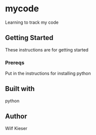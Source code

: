 # mycode
Learning to track my code
## Getting Started
These instructions are for getting started
### Prereqs
Put in the instructions for installing python
## Built with
python
## Author
Wilf Kieser
